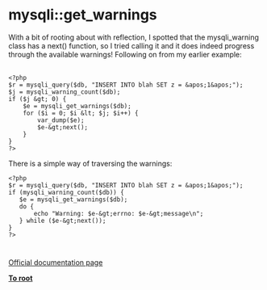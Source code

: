 # mysqli::get_warnings



With a bit of rooting about with reflection, I spotted that the mysqli_warning class has a next() function, so I tried calling it and it does indeed progress through the available warnings! Following on from my earlier example:<br><br>

```
<?php
$r = mysqli_query($db, "INSERT INTO blah SET z = &apos;1&apos;");
$j = mysqli_warning_count($db);
if ($j &gt; 0) {
    $e = mysqli_get_warnings($db);
    for ($i = 0; $i &lt; $j; $i++) {
        var_dump($e);
        $e-&gt;next();
    }
}
?>
```


There is a simple way of traversing the warnings:



```
<?php
$r = mysqli_query($db, "INSERT INTO blah SET z = &apos;1&apos;");
if (mysqli_warning_count($db)) {
   $e = mysqli_get_warnings($db);
   do {
       echo "Warning: $e-&gt;errno: $e-&gt;message\n";
   } while ($e-&gt;next());
}
?>
```
  

#

[Official documentation page](https://www.php.net/manual/en/mysqli.get-warnings.php)

**[To root](/README.md)**
